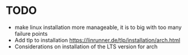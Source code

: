 # TODO

- make linux installation more manageable, it is to big with too many failure points
- Add tlp to installation <https://linrunner.de/tlp/installation/arch.html>
- Considerations on installation of the LTS version for arch
